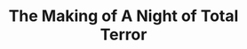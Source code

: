 ---
layout: other-video
permalink: /the-making-of-a-night-of-total-terror
title: The Making of A Night of Total Terror
video_number: 30
release_date: 1996-01-01
description: 
cast: 
video_id: 
bitchute_id: 
archive_id: 
video_available: true
medium: live action
old_cm_description: |
  The title speaks for itself. It's a documentary about the movie that changed my life.
james_old_star_rating: 2
james_old_number_rating: 6
---